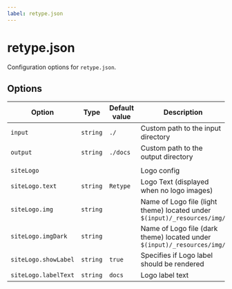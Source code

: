 ```yaml
---
label: retype.json
---
```


# retype.json

Configuration options for `retype.json`.

## Options

| Option               | Type     | Default value | Description                                                              |
| -------------------- | -------- | ------------- | ------------------------------------------------------------------------ |
| `input`              | `string` | `./`          | Custom path to the input directory                                       |
| `output`             | `string` | `./docs`      | Custom path to the output directory                                      |
|                      |          |               |                                                                          |
| `siteLogo`           |          |               | Logo config                                                              |
| `siteLogo.text`      | `string` | `Retype`      | Logo Text (displayed when no logo images)                                |
| `siteLogo.img`       | `string` |               | Name of Logo file (light theme) located under `$(input)/_resources/img/` |
| `siteLogo.imgDark`   | `string` |               | Name of Logo file (dark theme) located under `$(input)/_resources/img/`  |
| `siteLogo.showLabel` | `string` | `true`        | Specifies if Logo label should be rendered                               |
| `siteLogo.labelText` | `string` | `docs`        | Logo label text                                                          |
